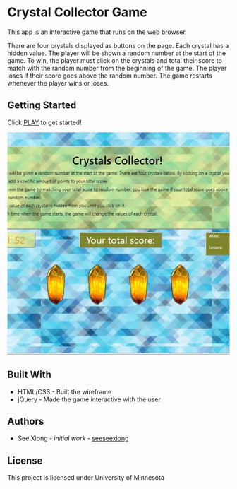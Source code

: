 # Crystal Collector Game
This app is an interactive game that runs on the web browser.

There are four crystals displayed as buttons on the page. Each crystal has a hidden value.
The player will be shown a random number at the start of the game.
To win, the player must click on the crystals and total their score to match with the random number from the beginning of the game.
The player loses if their score goes above the random number.
The game restarts whenever the player wins or loses.

## Getting Started
Click [PLAY](https://seeseexiong.github.io/Crystal-Collector/) to get started!

![Alt Text](https://github.com/seeseexiong/Crystal-Collector/blob/master/assets/images/crystalcollector%20(2).JPG)

## Built With
* HTML/CSS - Built the wireframe
* jQuery - Made the game interactive with the user

## Authors
* See Xiong - _initial work_ - [seeseexiong]( https://github.com/seeseexiong)

## License
This project is licensed under University of Minnesota
